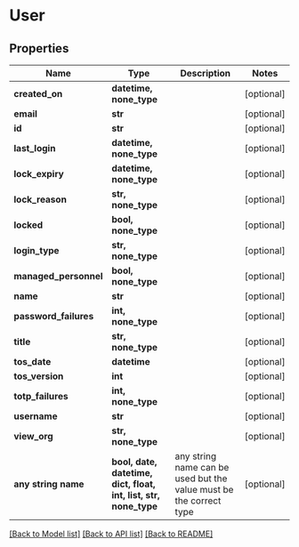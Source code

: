 # User


## Properties
Name | Type | Description | Notes
------------ | ------------- | ------------- | -------------
**created_on** | **datetime, none_type** |  | [optional] 
**email** | **str** |  | [optional] 
**id** | **str** |  | [optional] 
**last_login** | **datetime, none_type** |  | [optional] 
**lock_expiry** | **datetime, none_type** |  | [optional] 
**lock_reason** | **str, none_type** |  | [optional] 
**locked** | **bool, none_type** |  | [optional] 
**login_type** | **str, none_type** |  | [optional] 
**managed_personnel** | **bool, none_type** |  | [optional] 
**name** | **str** |  | [optional] 
**password_failures** | **int, none_type** |  | [optional] 
**title** | **str, none_type** |  | [optional] 
**tos_date** | **datetime** |  | [optional] 
**tos_version** | **int** |  | [optional] 
**totp_failures** | **int, none_type** |  | [optional] 
**username** | **str** |  | [optional] 
**view_org** | **str, none_type** |  | [optional] 
**any string name** | **bool, date, datetime, dict, float, int, list, str, none_type** | any string name can be used but the value must be the correct type | [optional]

[[Back to Model list]](../README.md#documentation-for-models) [[Back to API list]](../README.md#documentation-for-api-endpoints) [[Back to README]](../README.md)


